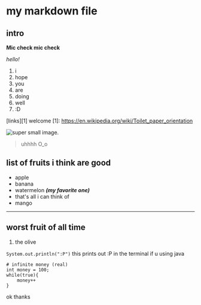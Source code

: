 # my markdown file

## intro
**Mic check mic check**

_hello!_

1. i
2. hope 
3. you
4. are
5. doing
6. well 
7. :D

[links][1]
welcome
[1]: https://en.wikipedia.org/wiki/Toilet_paper_orientation


![super small image](https://cdn.discordapp.com/attachments/824842010808287262/951294438339141652/iu.png).

> uhhhh O_o

## list of fruits i think are good
* apple 
* banana
* watermelon ***(my favorite one)***
* that's all i can think of
* mango

***

## worst fruit of all time
1. the olive

`System.out.println(":P")` this prints out :P in the terminal if u using java

```
# infinite money (real)
int money = 100;
while(true){
    money++
}
```
ok thanks 
